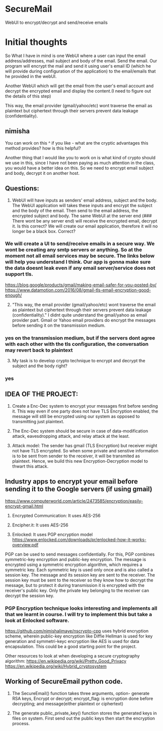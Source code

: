 # SecureMail
WebUI to encrypt/decrypt and send/receive emails


# Initial thoughts

So What I have in mind is one WebUI where a user can input the email address/addresses, mail subject and body of the email. Send the email. Our program will encrypt the mail and send it using user's email ID (which he will provide during configuration of the application) to the email/emails that he provided in the webUI.

Another WebUI which will get the email from the user's email account and decrypt the encrypted email and display the content.(I need to figure out the details of this step) 

This way, the email provider (gmail/yahoo/etc) wont traverse the email as plaintext but ciphertext through their servers prevent data leakage (confidentiality). 
## nimisha
You can work on this ^ if you like - what are the cryptic advantages this method provides? how is this helpful?

Another thing that I would like you to work on is what kind of crypto should we use in this, since I have not been paying as much attention in the class, you would have a better idea on this. So we need to encrypt email subject and body, decrypt it on another host.


## Questions:
1. WebUI will have inputs as senders' email address, subject and the body. The WebUI application will takes these inputs and encrypt the subject and the body of the email. Then send to the email address, the encrypted subject and body. The same WebUI at the server end (### There wont be any server end) will receive the encrypted email, decrypt it. Is this correct? We will create our email application, therefore it will no longer be a black box. Correct?

### We will create a UI to send/receive emails in a secure way. We wont be creating any smtp servers or anything. So at the moment not all email services may be secure. The links below will help you understand I think. Our app is gonna make sure the data doesnt leak even if any email server/service does not support tls.
https://blog.google/products/gmail/making-email-safer-for-you-posted-by/
https://www.datamotion.com/2016/08/gmail-tls-email-encryption-good-enough/

2. "This way, the email provider (gmail/yahoo/etc) wont traverse the email as plaintext but ciphertext through their servers prevent data leakage (confidentiality)." I didnt quite understand the gmail/yahoo as email provider part. Gmail or Yahoo email providers do encrypt the messages before sending it on the transmission medium. 
### yes on the transmission medium, but if the servers dont agree with each other with the tls configuration, the conversation may revert back to plaintext
 
3. My task is to develop crypto technique to encrypt and decrypt the subject and the body right?
### yes


## IDEA OF THE PROJECT:
1. Create a Enc-Dec system to encrypt your messages first before sending it. This way even if one party does not have TLS Encryption enabled, the message will still be encrypted using our system as opposed to transmitting just plaintext.

2. The Enc-Dec system should be secure in case of data-modification attack, eavesdropping attack, and relay attack at the least.

3. Attack model: The sender has gmail (TLS Encryption) but receiver might not have TLS encrypted. So when some private and senstive information is to be sent from sender to the receiver, it will be transmited as plaintext. Hence, we build this new Encryption-Decryption model to thwart this attack.



## Industry apps to encrypt your email before sending it to the Google servers (if using gmail)
https://www.computerworld.com/article/2473585/encryption/easily-encrypt-gmail.html

1. Encrypted Communication: It uses AES-256

2. Encipher.it: It uses AES-256

3. Enlocked: It uses PGP encryption model https://www.enlocked.com/downloads/pr/enlocked-how-it-works-overview.pdf 

PGP can be used to send messages confidentially. For this, PGP combines symmetric-key encryption and public-key encryption. The message is encrypted using a symmetric encryption algorithm, which requires a symmetric key. Each symmetric key is used only once and is also called a session key. The message and its session key are sent to the receiver. The session key must be sent to the receiver so they know how to decrypt the message, but to protect it during transmission it is encrypted with the receiver's public key. Only the private key belonging to the receiver can decrypt the session key.

### PGP Encryption technique looks interesting and implements all that we learnt in course. I will try to implement this but take a look at Enlocked software. 

https://github.com/nimishalimaye/nscrypto-cpp uses hybrid encryption scheme, wherein public-key encryption like Diffie Hellman is used for key generation and symmetri-keyc encryption like AES is used for data encapsulation. This could be a good starting point for the project.

Other resources to look at when developing a secure cryptography algorithm: https://en.wikipedia.org/wiki/Pretty_Good_Privacy
https://en.wikipedia.org/wiki/Hybrid_cryptosystem 


## Working of SecureEmail python code.
1. The SecureEmail() function takes three arguments, option- generate RSA keys, Encrypt or decrypt; encrypt_flag: is encryption done before decrypting; and message(either plaintext or ciphertext)

<see end of file for instances>
 
 2. The generate public_private_key() function stores the generated keys in files on system. First send out the public keys then start the encryption process.
 


